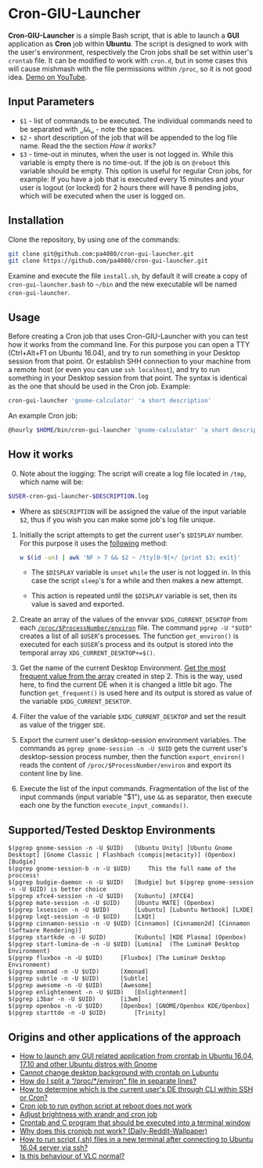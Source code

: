 # Cron-GIU-Launcher

**Cron-GIU-Launcher** is a simple Bash script, that is able to launch a **GUI** application as **Cron** job within **Ubuntu**. The script is designed to work with the user's environment, respectively the Cron jobs shall be set within user's `crontab` file. It can be modified to work with `cron.d`, but in some cases this will cause mishmash with the file permissions within `/proc`, so it is not good idea. [Demo on YouTube](https://www.youtube.com/watch?v=xShzFOrZKO8&index=3&list=PLO24trCW6Y8evkphLwjzU_AdrznkarVS9).

## Input Parameters

- `$1` - list of commands to be executed. The individual commands need to be separated with `␣&&␣` - note the spaces.
- `$2` - short description of the job that will be appended to the log file name. Read the the section *How it works?*
- `$3` - time-out in minutes, when the user is not logged in. While this variable is empty there is no time-out. If the job is on `@reboot` this variable should be empty. This option is useful for regular Cron jobs, for example: If you have a job that is executed every 15 minutes and your user is logout (or locked) for 2 hours there will have 8 pending jobs, which will be executed when the user is logged on.

## Installation

Clone the repository, by using one of the commands:

````bash
git clone git@github.com:pa4080/cron-gui-launcher.git
git clone https://github.com/pa4080/cron-gui-launcher.git
````

Examine and execute the file `install.sh`, by default it will create a copy of `cron-gui-launcher.bash` to `~/bin` and the new executable wll be named `cron-gui-launcher`.

## Usage

Before creating a Cron job that uses Cron-GIU-Launcher with you can test how it works from the command line. For this purpose you can open a TTY (Ctrl+Alt+F1 on Ubuntu 16.04), and try to run something in your Desktop session from that point. Or establish SHH connection to your machine from a remote host (or even you can use `ssh localhost`), and try to run something in your Desktop session from that point. The syntax is identical as the one that should be used in the Cron job. Example:

````bash
cron-gui-launcher 'gnome-calculator' 'a short description'
````

An example Cron job:

````bash
@hourly $HOME/bin/cron-gui-launcher 'gnome-calculator' 'a short description'
````

## How it works

0. Note about the logging: The script will create a log file located in `/tmp`, which name will be:

````bash
$USER-cron-gui-launcher-$DESCRIPTION.log
````

   - Where as `$DESCRIPTION` will be assigned the value of the input variable `$2`, thus if you wish you can make some job's log file unique.

1. Initially the script attempts to get the current user's `$DISPLAY` number. For this purpose it uses the <a href="https://askubuntu.com/a/744751/566421">following</a> method:

	````bash
	w $(id -un) | awk 'NF > 7 && $2 ~ /tty[0-9]+/ {print $3; exit}'
	````
   
   - The `$DISPLAY` variable is `unset` `while` the user is not logged in. In this case the script `sleep`'s for a while and then makes a new attempt. 
   
   - This action is repeated until the `$DISPLAY` variable is set, then its value is saved and exported. 

2. Create an array of the values of the envvar `$XDG_CURRENT_DESKTOP` from each <a href="http://manpages.ubuntu.com/manpages/trusty/man5/proc.5.html">`/proc/$ProcessNumber/environ`</a> file. The command `pgrep -U "$UID"` creates a list of all `$USER`'s processes. The function `get_environ()` is executed for each `$USER`'s process and its output is stored into the temporal array `XDG_CURRENT_DESKTOP+=$()`.

3. Get the name of the current Desktop Environment. <a href="https://stackoverflow.com/questions/43440425/most-frequent-element-in-an-array-bash-3-2">Get the most frequent value from the array</a> created in step 2. This is the way, used here, to find the current DE when it is changed a little bit ago. The function `get_frequent()` is used here and its output is stored as value of the variable `$XDG_CURRENT_DESKTOP`.

4. Filter the value of the variable `$XDG_CURRENT_DESKTOP` and set the result as value of the trigger `$DE`.

5. Export the current user's desktop-session environment variables. The commands as `pgrep gnome-session -n -U $UID` gets the current user's desktop-session process number, then the function `export_environ()` reads the content of `/proc/$ProcessNumber/environ` and export its content line by line.

6. Execute the list of the input commands. Fragmentation of the list of the input commands (input variable "$1"), use ` && ` as separator, then execute each one by the function `execute_input_commands()`.

## Supported/Tested Desktop Environments

	$(pgrep gnome-session -n -U $UID)	[Ubuntu Unity] [Ubuntu Gnome Desktopt] [Gnome Classic | Flashbach (compis|metacity)] (Openbox) [Budgie]
	$(pgrep gnome-session-b -n -U $UID) 	This the full name of the proccess!
	$(pgrep budgie-daemon -n -U $UID)	[Budgie] but $(pgrep gnome-session -n -U $UID) is better choice
	$(pgrep xfce4-session -n -U $UID)	[Xubuntu] [XFCE4]
	$(pgrep mate-session -n -U $UID)	[Ubuntu MATE] (Openbox)
	$(pgrep lxsession -n -U $UID)		[Lubuntu] [Lubuntu Netbook] [LXDE]
	$(pgrep lxqt-session -n -U $UID)	[LXQt]
	$(pgrep cinnamon-sessio -n -U $UID)	[Cinnamon] [Cinnamon2d] [Cinnamon (Software Rendering)]
	$(pgrep startkde -n -U $UID)		[Kubuntu] [KDE Plasma] (Openbox)
	$(pgrep start-lumina-de -n -U $UID)	[Lumina]  (The Lumina® Desktop Environment)
	$(pgrep fluxbox -n -U $UID)		[Fluxbox] (The Lumina® Desktop Environment)
	$(pgrep xmonad -n -U $UID)		[Xmonad]
	$(pgrep subtle -n -U $UID)		[Subtle]
	$(pgrep awesome -n -U $UID)		[Awesome]
	$(pgrep enlightenment -n -U $UID)	[Enlightenment]
	$(pgrep i3bar -n -U $UID)		[i3wm]
	$(pgrep openbox -n -U $UID)		[Openbox] [GNOME/Openbox KDE/Openbox]
	$(pgrep starttde -n -U $UID)		[Trinity]
		
## Origins and other applications of the approach

- [How to launch any GUI related application from crontab in Ubuntu 16.04, 17.10 and other Ubuntu distros with Gnome](https://askubuntu.com/questions/978382/how-can-i-show-notify-send-messages-triggered-by-crontab/978413#978413)
- [Cannot change desktop background with crontab on Lubuntu](https://askubuntu.com/a/1019449/566421)
- [How do I split a “/proc/*/environ” file in separate lines?](https://askubuntu.com/questions/978711/how-do-i-split-a-proc-environ-file-in-separate-lines)
- [How to determine which is the current user's DE through CLI within SSH or Cron?](https://askubuntu.com/questions/956664/how-to-determine-which-is-the-current-users-de-through-cli-within-ssh-or-cron)
- [Cron job to run python script at reboot does not work](https://askubuntu.com/questions/970771/cron-job-to-run-python-script-at-reboot-does-not-work)
- [Adjust brightness with xrandr and cron job](https://askubuntu.com/questions/958228/adjust-brightness-with-xrandr-and-cron-job)
- [Crontab and C program that should be executed into a terminal window](https://askubuntu.com/questions/955582/crontab-and-c-program-that-should-be-executed-into-a-terminal-window)
- [Why does this cronjob not work? (Daily-Reddit-Wallpaper)](https://askubuntu.com/questions/911570/why-does-this-cronjob-not-work)
- [How to run script (.sh) files in a new terminal after connecting to Ubuntu 16.04 server via ssh?](https://askubuntu.com/a/1040852/566421)
- [Is this behaviour of VLC normal?](https://askubuntu.com/a/1107441/566421)
